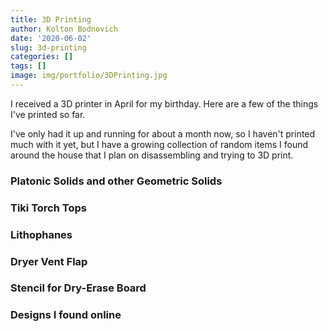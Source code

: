```yaml
---
title: 3D Printing
author: Kolton Bodnovich
date: '2020-06-02'
slug: 3d-printing
categories: []
tags: []
image: img/portfolio/3DPrinting.jpg
---
```


I received a 3D printer in April for my birthday. Here are a few of the things I've printed so far. 

<!--more-->

I've only had it up and running for about a month now, so I haven't printed much with it yet, but I have a growing collection of random items I found around the house that I plan on disassembling and trying to 3D print. 

### Platonic Solids and other Geometric Solids

### Tiki Torch Tops

### Lithophanes

### Dryer Vent Flap

### Stencil for Dry-Erase Board

### Designs I found online 